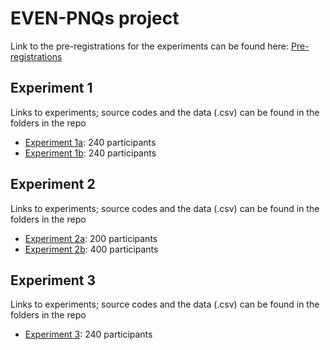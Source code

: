 # EVEN-PNQs project

Link to the pre-registrations for the experiments can be found here: [Pre-registrations](https://osf.io/4kc3b/registrations)

## Experiment 1

Links to experiments; source codes and the data (.csv) can be found in the folders in the repo

* [Experiment 1a](https://sunwooj.github.io/even-pnqs/experiment1/evenq-exp1-felicity-part1.html): 240 participants
* [Experiment 1b](https://sunwooj.github.io/even-pnqs/experiment1/evenq-exp1-felicity-part2.html): 240 participants

## Experiment 2

Links to experiments; source codes and the data (.csv) can be found in the folders in the repo

* [Experiment 2a](https://sunwooj.github.io/even-pnqs/experiment2/evenq-exp2-inferences-part1.html): 200 participants
* [Experiment 2b](https://sunwooj.github.io/even-pnqs/experiment2/evenq-exp2-inferences-part2.html): 400 participants

## Experiment 3

Links to experiments; source codes and the data (.csv) can be found in the folders in the repo

* [Experiment 3](https://sunwooj.github.io/even-pnqs/experiment3/evenq-exp3-evibias.html): 240 participants
